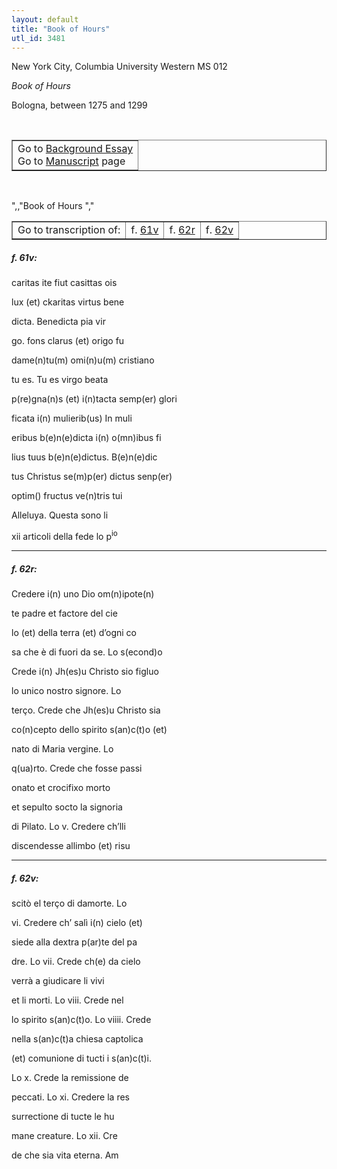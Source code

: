 ```yaml
---
layout: default
title: "Book of Hours"
utl_id: 3481
---
```


<p>New York City, Columbia University Western MS 012</p>
<p style=""margin-left:.25in;""><em>Book of Hours</em></p>
<p style=""margin-left:.25in;"">Bologna, between 1275 and 1299</p>
<p style=""font-size: 0.1em;""> </p>
<table border=""0.5"" cellpadding=""1"" cellspacing=""1"" style=""width: 200px; background-color:#F8F8F8;""><tbody style=""border-color:#ccc""><tr style=""border-color:#ccc""><td>Go to <a href=""https://italian-paleography.library.utoronto.ca/content/about_IP_301"" style=""font-weight:300;"" target=""_blank"">Background Essay</a><br />
			Go to <a href=""https://italian-paleography.library.utoronto.ca/islandora/object/italianpaleography%3AIP_301"" style=""font-weight:300;"" target=""_blank"">Manuscript</a> page</td>
</tr></tbody></table><p> </p>
",,"Book of Hours
","
<table border=""0.5"" cellpadding=""1"" cellspacing=""1"" style=""width: 380px; margin-left: 0.25in;""><tbody><tr style=""border-color:#B3B6B7""><td style=""text-align:center"">Go to transcription of:</td>
<td style=""text-align:center"">f. <a href=""#1"">61v</a></td>
<td style=""text-align:center"">f. <a href=""#2"">62r</a></td>
<td style=""text-align:center"">f. <a href=""#3"">62v</a></td>
</tr></tbody></table>
<h5 id=""1"" style=""color:#555;"">f. 61v:</h5>
<p>caritas ite fiut casittas ois</p>
<p>lux (et) ckaritas virtus bene</p>
<p>dicta. Benedicta pia vir</p>
<p>go. fons clarus (et) origo fu</p>
<p>dame(n)tu(m) omi(n)u(m) cristiano</p>
<p>tu es. Tu es virgo beata</p>
<p>p(re)gna(n)s (et) i(n)tacta semp(er) glori</p>
<p>ficata i(n) mulierib(us) In muli</p>
<p>eribus b(e)n(e)dicta i(n) o(mn)ibus fi</p>
<p>lius tuus b(e)n(e)dictus. B(e)n(e)dic</p>
<p>tus Christus se(m)p(er) dictus senp(er)</p>
<p>optim() fructus ve(n)tris tui</p>
<p>Alleluya. Questa sono li</p>
<p>xii articoli della fede lo p<sup>io</sup></p>

<hr /><h5 id=""2"" style=""color:#555;"">f. 62r:</h5>
<p>Credere i(n) uno Dio om(n)ipote(n)</p>
<p>te padre et factore del cie</p>
<p>lo (et) della terra (et) d’ogni co</p>
<p>sa che è di fuori da se. Lo s(econd)o</p>
<p>Crede i(n) Jh(es)u Christo sio figluo</p>
<p>lo unico nostro signore. Lo</p>
<p>terço. Crede che Jh(es)u Christo sia</p>
<p>co(n)cepto dello spirito s(an)c(t)o (et)</p>
<p>nato di Maria vergine. Lo</p>
<p>q(ua)rto. Crede che fosse passi</p>
<p>onato et crocifixo morto</p>
<p>et sepulto socto la signoria</p>
<p>di Pilato. Lo v. Credere ch’lli</p>
<p>discendesse allimbo (et) risu</p>

<hr /><h5 id=""3"" style=""color:#555;"">f. 62v:</h5>
<p>scitò el terço di damorte. Lo</p>
<p>vi. Credere ch’ salì i(n) cielo (et)</p>
<p>siede alla dextra p(ar)te del pa</p>
<p>dre. Lo vii. Crede ch(e) da cielo</p>
<p>verrà a giudicare li vivi</p>
<p>et li morti. Lo viii. Crede nel</p>
<p>lo spirito s(an)c(t)o. Lo viiii. Crede</p>
<p>nella s(an)c(t)a chiesa captolica</p>
<p>(et) comunione di tucti i s(an)c(t)i.</p>
<p>Lo x. Crede la remissione de</p>
<p>peccati. Lo xi. Credere la res</p>
<p>surrectione di tucte le hu</p>
<p>mane creature. Lo xii. Cre</p>
<p>de che sia vita eterna. Am</p>
